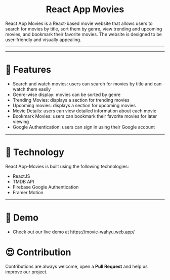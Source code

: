 <h1 align="center">React App Movies</h1>
React App Movies is a React-based movie website that allows users to search for movies by title, sort them by genre, view trending and upcoming movies, and bookmark their favorite movies. The website is designed to be user-friendly and visually appealing.
<hr/>

<hr/>

# 🍿 Features 

- Search and watch movies: users can search for movies by title and can watch them easily
- Genre-wise display: movies can be sorted by genre
- Trending Movies: displays a section for trending movies
- Upcoming movies: displays a section for upcoming movies
- Movie Details: users can view detailed information about each movie
- Bookmark Movies: users can bookmark their favorite movies for later viewing
- Google Authentication: users can sign in using their Google account

<hr/>

# 🍿 Technology

React App-Movies is built using the following technologies:

- ReactJS
- TMDB API
- Firebase Google Authentication
- Framer Motion

<hr/>

# 🍿 Demo 

- Check out our live demo at https://movie-wahyu.web.app/

# 😍 Contribution
Contributions are always welcome, open a **Pull Request** and help us improve our project.
